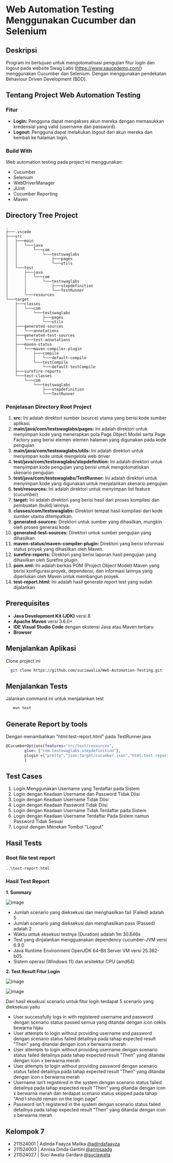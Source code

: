# Web Automation Testing Menggunakan Cucumber dan Selenium
## Deskripsi
Program ini bertujuan untuk mengotomatisasi pengujian fitur login dan logout pada website Swag Labs (https://www.saucedemo.com/) menggunakan Cucumber dan Selenium. Dengan menggunakan pendekatan Behaviour Driven Development (BDD).

## Tentang Project Web Automation Testing

### Fitur
- **Login:** Pengguna dapat mengakses akun mereka dengan memasukkan kredensial yang valid (username dan password). 
- **Logout:** Pengguna dapat melakukan logout dari akun mereka dan kembali ke halaman login.

### Build With
Web automation testing pada project ini menggunakan:
- Cucumber
- Selenium
- WebDriverManager
- JUnit
- Cucumber Reporting
- Maven

## Directory Tree Project
```
.
├───.vscode
├───src
│   ├───main
│   │   └───java
│   │       └───com
│   │           └───testswaglabs
│   │               ├───pages
│   │               └───utils
│   └───test
│       ├───java
│       │   └───com
│       │       └───testswaglabs
│       │           ├───stepdefinition
│       │           └───TestRunner
│       └───resources
└───target
    ├───classes
    │   └───com
    │       └───testswaglabs
    │           ├───pages
    │           └───utils
    ├───generated-sources
    │   └───annotations
    ├───generated-test-sources
    │   └───test-annotations
    ├───maven-status
    │   └───maven-compiler-plugin
    │       ├───compile
    │       │   └───default-compile
    │       └───testCompile
    │           └───default-testCompile
    ├───surefire-reports
    └───test-classes
        └───com
            └───testswaglabs
                ├───stepdefinition
                └───TestRunner
```
### Penjelasan Directory Root Project
1. **src:** Ini adalah direktori sumber (source) utama yang berisi kode sumber aplikasi.
2. **main/java/com/testswaglabs/pages:** Ini adalah direktori untuk menyimpan kode yang menerapkan pola Page Object Model serta Page Factory yang berisi elemen-elemen halaman yang digunakan pada kode pengujian
3. **main/java/com/testswaglabs/utils:** Ini adalah direktori untuk menyimpan kode untuk mengelola web driver
4. **test/java/com/testswaglabs/stepdefinition:** Ini adalah direktori untuk menyimpan kode pengujian yang berisi untuk mengotomatiskan skenario pengujian
5. **test/java/com/testswaglabs/TestRunner:** Ini adalah direktori untuk menyimpan kode yang digunakan untuk menjalankan skenario pengujian
6. **test/resources:** Ini adalah direktori untuk menyimpan list feature (cucumber)
7. **target:** Ini adalah direktori yang berisi hasil dari proses kompilasi dan pembuatan (build) lainnya.
12. **classes/com/testswaglabs:** Direktori tempat hasil kompilasi dari kode sumber utama ditempatkan.
13. **generated-sources:** Direktori untuk sumber yang dihasilkan, mungkin oleh proses generasi kode.
14. **generated-test-sources:** Direktori untuk sumber pengujian yang dihasilkan.
15. **maven-status/maven-compiler-plugin:** Direktori yang berisi informasi status proyek yang dihasilkan oleh Maven.
17. **surefire-reports:** Direktori yang berisi laporan hasil pengujian yang dihasilkan oleh Surefire plugin.
18. **pom.xml:** Ini adalah berkas POM (Project Object Model) Maven yang berisi konfigurasi proyek, dependensi, dan informasi lainnya yang diperlukan oleh Maven untuk membangun proyek.
19. **test-report.html:** Ini adalah hasil generate report test yang sudah dijalankan

## Prerequisites

- **Java Development Kit (JDK)** versi 8
- **Apache Maven** versi 3.6.0+
- **IDE Visual Studio Code** dengan ekstensi Java atau Maven terbaru
- **Browser** 

## Menjalankan Aplikasi

Clone project ini

```bash
  git clone https://github.com/suciawalia/Web-Automation-Testing.git
```

## Menjalankan Tests

Jalankan command ini untuk menjalankan test

```bash
   mvn test
```
## Generate Report by tools

Dengan menambahkan "html:test-report.html" pada TestRunner.java

```bash
@CucumberOptions(features="src/test/resources",
        glue= {"com.testswaglabs.stepdefinition"},
        plugin ={"pretty","json:target/cucumber.json","html:test-report.html"}
        )
```
## Test Cases
1. Login Menggunakan Username yang Terdaftar pada Sistem
2. Login dengan Keadaan Username dan Password Tidak Diisi
3. Login dengan Keadaan Username Tidak Diisi
4. Login dengan Keadaan Password Tidak Diisi
5. Login dengan Keadaan Username Tidak Terdaftar pada Sistem
6. Login dengan Keadaan Username Terdaftar Pada Sistem namun Password Tidak Sesuai
7. Logout dengan Menekan Tombol "Logout"

## Hasil Tests
### Root file test report
```
..\test-report.html
```
### Hasil Test Report
**1. Summary**

![image](https://github.com/suciawalia/Web-Automation-Testing/assets/99374578/ffb90a61-712f-4e1b-a302-c2b13dc58b8f)

- Jumlah scenario yang dieksekusi dan menghasilkan fail (Failed) adalah 5
- Jumlah scenario yang dieksekusi dan menghasilkan pass (Passed) adalah 2
- Waktu untuk eksekusi testnya (Duration) adalah 1m 30.646s
- Test yang dinjalankan mengguanakan dependency cucumber-JVM versi 6.9.0
- Java Runtime Environment OpenJDK 64-Bit Server VM versi 25.382-b05.
- Sistem operasi (Windows 11) dan arsitektur CPU (amd64)

**2. Test Result Fitur Login**

![image](https://github.com/suciawalia/Web-Automation-Testing/assets/99374578/10bf9216-1ecc-40c2-b64e-9e4038d98a7b)

![image](https://github.com/suciawalia/Web-Automation-Testing/assets/99374578/be3abfb3-5d2e-4aab-ab3c-2bf593573fe6)

Dari hasil eksekusi scenario untuk fitur login terdapat 5 scenario yang dieksekusi yaitu 
- User successfully logs in with registered username and password dengan scenario status passed semua yang ditandai dengan icon ceklis bewarna hijau
- User attempts to login without providing username and password dengan scenario status failed detailnya pada tahap expected result "Then" yang ditandai dengan icon x berwarna merah
- User attempts to login without providing username dengan scenario status failed detailnya pada tahap expected result "Then" yang ditandai dengan icon x berwarna merah
- User attempts to login without providing password dengan scenario status failed detailnya pada tahap expected result "Then" yang ditandai dengan icon x berwarna merah
- Username isn't registered in the system dengan scenario status failed detailnya pada tahap expected result "Then" yang ditandai dengan icon x berwarna merah dan terdapat scenario status skipped pada tahap "And I should remain on the login page"
- Password isn't registered in the system dengan scenario status failed detailnya pada tahap expected result "Then" yang ditandai dengan icon x berwarna merah


## Kelompok 7
- 211524001 | Adinda Faayza Malika [@adindafaayza](https://github.com/adindafaayza)
- 211524003 | Annisa Dinda Gantini [@annisaadg](https://github.com/annisaadg)
- 211524027 | Suci Awalia Gardara [@suciawalia](https://github.com/suciawalia)
